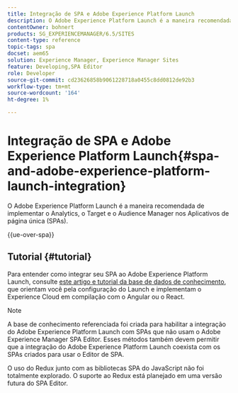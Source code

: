 ```yaml
---
title: Integração de SPA e Adobe Experience Platform Launch
description: O Adobe Experience Platform Launch é a maneira recomendada de implementar o Analytics, o Target e o Audience Manager nos SPAs.
contentOwner: bohnert
products: SG_EXPERIENCEMANAGER/6.5/SITES
content-type: reference
topic-tags: spa
docset: aem65
solution: Experience Manager, Experience Manager Sites
feature: Developing,SPA Editor
role: Developer
source-git-commit: cd23626858b9061228718a0455c8dd0812de92b3
workflow-type: tm+mt
source-wordcount: '164'
ht-degree: 1%

---
```


# Integração de SPA e Adobe Experience Platform Launch{#spa-and-adobe-experience-platform-launch-integration}

O Adobe Experience Platform Launch é a maneira recomendada de implementar o Analytics, o Target e o Audience Manager nos Aplicativos de página única (SPAs).

{{ue-over-spa}}

## Tutorial {#tutorial}

Para entender como integrar seu SPA ao Adobe Experience Platform Launch, consulte [este artigo e tutorial da base de dados de conhecimento](https://experienceleague.adobe.com/docs/experience-manager-learn/sites/spa-editor/spa-editor-framework-feature-video-use.html?lang=pt-BR), que orientam você pela configuração do Launch e implementam o Experience Cloud em compilação com o Angular ou o React.

>[!NOTE]
>
>A base de conhecimento referenciada foi criada para habilitar a integração do Adobe Experience Platform Launch com SPAs que não usam o Adobe Experience Manager SPA Editor. Esses métodos também devem permitir que a integração do Adobe Experience Platform Launch coexista com os SPAs criados para usar o Editor de SPA.
>
>O uso do Redux junto com as bibliotecas SPA do JavaScript não foi totalmente explorado. O suporte ao Redux está planejado em uma versão futura do SPA Editor.
